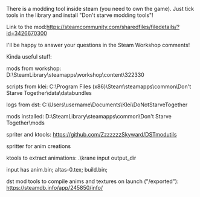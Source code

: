 There is a modding tool inside steam (you need to own the game). Just tick tools in the library and install "Don't starve modding tools"!

Link to the mod:https://steamcommunity.com/sharedfiles/filedetails/?id=3426670300

I'll be happy to answer your questions in the Steam Workshop comments!


Kinda useful stuff:

mods from workshop: D:\SteamLibrary\steamapps\workshop\content\322330

scripts from klei:  C:\Program Files (x86)\Steam\steamapps\common\Don't Starve Together\data\databundles

logs from dst:      C:\Users\username\Documents\Klei\DoNotStarveTogether

mods installed:     D:\SteamLibrary\steamapps\common\Don't Starve Together\mods

spriter and ktools: https://github.com/ZzzzzzzSkyward/DSTmodutils

spritter for anim creations

ktools to extract animations: .\krane input output_dir

input has anim.bin; altas-0.tex; build.bin;

dst mod tools to compile anims and textures on launch ("/exported"): https://steamdb.info/app/245850/info/

